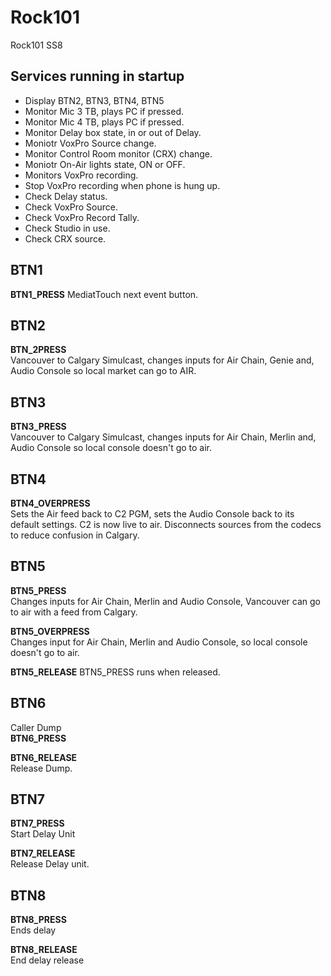 # Rock101
Rock101 SS8

## Services running in startup
- Display BTN2, BTN3, BTN4, BTN5
- Monitor Mic 3 TB, plays PC if pressed.
- Monitor Mic 4 TB, plays PC if pressed.
- Monitor Delay box state, in or out of Delay.
- Moniotr VoxPro Source change.
- Monitor Control Room monitor (CRX) change.
- Moniotr On-Air lights state, ON or OFF.
- Monitors VoxPro recording.
- Stop VoxPro recording when phone is hung up.
- Check Delay status.
- Check VoxPro Source.
- Check VoxPro Record Tally.
- Check Studio in use.
- Check CRX source.


## BTN1
**BTN1_PRESS**
MediatTouch next event button.

## BTN2
**BTN_2PRESS** </br>
Vancouver to Calgary Simulcast, changes inputs for Air Chain, Genie and, Audio Console so local market can go to AIR.

## BTN3
**BTN3_PRESS** </br>
Vancouver to Calgary Simulcast, changes inputs for Air Chain, Merlin and, Audio Console so local console doesn't go to air.

## BTN4
**BTN4_OVERPRESS** </br>
Sets the Air feed back to C2 PGM, sets the Audio Console back to its default settings. C2 is now live to air. Disconnects sources from the codecs to reduce confusion in Calgary. 

## BTN5
**BTN5_PRESS** </br>
Changes inputs for Air Chain, Merlin and Audio Console, Vancouver can go to air with a feed from Calgary.

**BTN5_OVERPRESS** </br>
Changes input for Air Chain, Merlin and Audio Console, so local console doesn't go to air. 

**BTN5_RELEASE**
BTN5_PRESS runs when released. 

## BTN6
Caller Dump 
</br>
**BTN6_PRESS**

**BTN6_RELEASE** </br>
Release Dump.

## BTN7
**BTN7_PRESS** </br>
Start Delay Unit

**BTN7_RELEASE** </br>
Release Delay unit.

## BTN8
**BTN8_PRESS** </br>
Ends delay

**BTN8_RELEASE** </br>
End delay release
